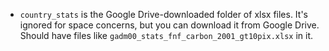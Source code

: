 - `country_stats` is the Google Drive-downloaded folder of xlsx files. It's
  ignored for space concerns, but you can download it from Google Drive.
  Should have files like `gadm00_stats_fnf_carbon_2001_gt10pix.xlsx` in it.
